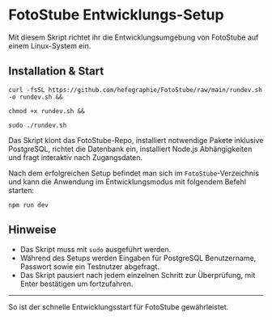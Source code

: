 # FotoStube Entwicklungs-Setup

Mit diesem Skript richtet ihr die Entwicklungsumgebung von FotoStube auf einem Linux-System ein.

## Installation & Start
```
curl -fsSL https://github.com/hefegraphie/FotoStube/raw/main/rundev.sh -o rundev.sh &&

chmod +x rundev.sh &&

sudo ./rundev.sh
```

Das Skript klont das FotoStube-Repo, installiert notwendige Pakete inklusive PostgreSQL, richtet die Datenbank ein, installiert Node.js Abhängigkeiten und fragt interaktiv nach Zugangsdaten.

Nach dem erfolgreichen Setup befindet man sich im `FotoStube`-Verzeichnis und kann die Anwendung im Entwicklungsmodus mit folgendem Befehl starten:
```
npm run dev
```
## Hinweise

- Das Skript muss mit `sudo` ausgeführt werden.
- Während des Setups werden Eingaben für PostgreSQL Benutzername, Passwort sowie ein Testnutzer abgefragt.
- Das Skript pausiert nach jedem einzelnen Schritt zur Überprüfung, mit Enter bestätigen um fortzufahren.

---

So ist der schnelle Entwicklungsstart für FotoStube gewährleistet.
